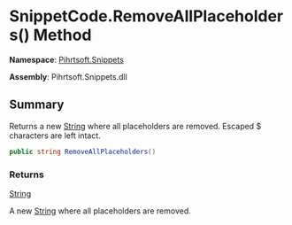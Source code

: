 # SnippetCode\.RemoveAllPlaceholders\(\) Method

**Namespace**: [Pihrtsoft.Snippets](../../README.md)

**Assembly**: Pihrtsoft\.Snippets\.dll

## Summary

Returns a new [String](https://docs.microsoft.com/en-us/dotnet/api/system.string) where all placeholders are removed\. Escaped $ characters are left intact\.

```csharp
public string RemoveAllPlaceholders()
```

### Returns

[String](https://docs.microsoft.com/en-us/dotnet/api/system.string)

A new [String](https://docs.microsoft.com/en-us/dotnet/api/system.string) where all placeholders are removed\.